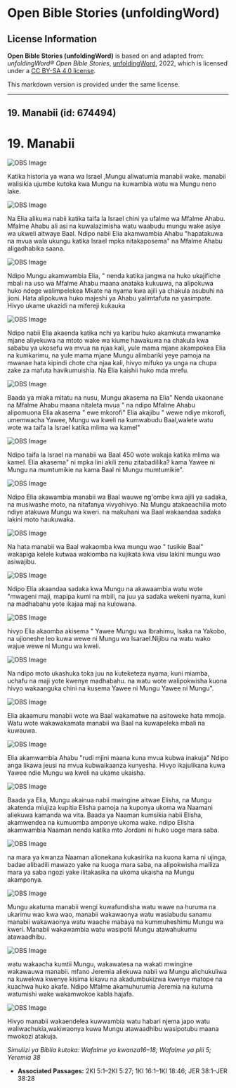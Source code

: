 # Open Bible Stories (unfoldingWord)

## License Information

**Open Bible Stories (unfoldingWord)** is based on and adapted from: _unfoldingWord® Open Bible Stories_, [unfoldingWord](https://unfoldingword.org/utw), 2022, which is licensed under a [CC BY-SA 4.0 license](https://creativecommons.org/licenses/by-sa/4.0/legalcode.en).

This markdown version is provided under the same license.



--------------------------------

## 19. Manabii (id: 674494)

19\. Manabii
============

![OBS Image](https://cdn.door43.org/obs/jpg/360px/obs-en-19-01.jpg)

Katika historia ya wana wa Israel ,Mungu aliwatumia manabii wake. manabii walisikia ujumbe kutoka kwa Mungu na kuwambia watu wa Mungu neno lake.

![OBS Image](https://cdn.door43.org/obs/jpg/360px/obs-en-19-02.jpg)

Na Elia alikuwa nabii katika taifa la Israel chini ya ufalme wa Mfalme Ahabu. Mfalme Ahabu ali asi na kuwalazimisha watu waabudu mungu wake asiye wa ukweli aitwaye Baal. Ndipo nabii Elia akamwambia Ahabu "hapatakuwa na mvua wala ukungu katika Israel mpka nitakaposema" na Mfalme Ahabu aligadhabika saana.

![OBS Image](https://cdn.door43.org/obs/jpg/360px/obs-en-19-03.jpg)

Ndipo Mungu akamwambia Elia, " nenda katika jangwa na huko ukajifiche mbali na uso wa Mfalme Ahabu maana anataka kukuuwa, na alipokuwa huko ndege walimpelekea Mkate na nyama kwa ajili ya chakula asubuhi na jioni. Hata alipokuwa huko majeshi ya Ahabu yalimtafuta na yasimpate. Hivyo ukame ukazidi na mifereji kukauka

![OBS Image](https://cdn.door43.org/obs/jpg/360px/obs-en-19-04.jpg)

Ndipo nabii Elia akaenda katika nchi ya karibu huko akamkuta mwanamke mjane aliyekuwa na mtoto wake wa kiume hawakuwa na chakula kwa sababu ya ukosefu wa mvua na njaa kali, yule mama mjane akampokea Elia na kumkarimu, na yule mama mjane Mungu alimbariki yeye pamoja na mwanae hata kipindi chote cha njaa kali, hivyo mifuko ya unga na chupa zake za mafuta havikumuishia. Na Elia kaishii huko mda mrefu.

![OBS Image](https://cdn.door43.org/obs/jpg/360px/obs-en-19-05.jpg)

Baada ya miaka mitatu na nusu, Mungu akasema na Elia" Nenda ukaonane na Mfalme Ahabu maana nitaleta mvua " na ndipo Mfalme Ahabu alipomuona Elia akasema " ewe mkorofi" Elia akajibu " wewe ndiye mkorofi, umemwacha Yawee, Mungu wa kweli na kumwabudu Baal,walete watu wote wa taifa la Israel katika mlima wa kamel"

![OBS Image](https://cdn.door43.org/obs/jpg/360px/obs-en-19-06.jpg)

Ndipo taifa la Israel na manabii wa Baal 450 wote wakaja katika mlima wa kamel. Elia akasema" ni mpka lini akili zenu zitabadilika? kama Yawee ni Mungu na mumtumikie na kama Baal ni Mungu mumtumikie".

![OBS Image](https://cdn.door43.org/obs/jpg/360px/obs-en-19-07.jpg)

Ndipo Elia akawambia manabii wa Baal wauwe ng'ombe kwa ajili ya sadaka, na musiwashe moto, na nitafanya vivyohivyo. Na Mungu atakaeachilia moto ndiye atakuwa Mungu wa kweri. na makuhani wa Baal wakaandaa sadaka lakini moto haukuwaka.

![OBS Image](https://cdn.door43.org/obs/jpg/360px/obs-en-19-08.jpg)

Na hata manabii wa Baal wakaomba kwa mungu wao " tusikie Baal" wakapiga kelele kutwaa wakiomba na kujikata kwa visu lakini mungu wao asiwajibu.

![OBS Image](https://cdn.door43.org/obs/jpg/360px/obs-en-19-09.jpg)

Ndipo Elia akaandaa sadaka kwa Mungu na akawaambia watu wote "mwageni maji, mapipa kumi na mbili, na juu ya sadaka wekeni nyama, kuni na madhabahu yote ikajaa maji na kulowana.

![OBS Image](https://cdn.door43.org/obs/jpg/360px/obs-en-19-10.jpg)

hivyo Elia akaomba akisema " Yawee Mungu wa Ibrahimu, Isaka na Yakobo, na ujioneshe leo kuwa wewe ni Mungu wa Isarael.Nijibu na watu wako wajue wewe ni Mungu wa kweli.

![OBS Image](https://cdn.door43.org/obs/jpg/360px/obs-en-19-11.jpg)

Na ndipo moto ukashuka toka juu na kuteketeza nyama, kuni miamba, uchafu na maji yote kwenye madhabahu. na watu wote walipokwisha kuona hivyo wakaanguka chini na kusema Yawee ni Mungu Yawee ni Mungu".

![OBS Image](https://cdn.door43.org/obs/jpg/360px/obs-en-19-12.jpg)

Elia akaamuru manabii wote wa Baal wakamatwe na asitoweke hata mmoja. Watu wote wakawakamata manabii wa Baal na kuwapeleka mbali na kuwauwa.

![OBS Image](https://cdn.door43.org/obs/jpg/360px/obs-en-19-13.jpg)

Elia akamwambia Ahabu "rudi mjini maana kuna mvua kubwa inakuja" Ndipo anga likawa jeusi na mvua kubwaikaanza kunyesha. Hivyo ikajulikana kuwa Yawee ndie Mungu wa kweli na ukame ukaisha.

![OBS Image](https://cdn.door43.org/obs/jpg/360px/obs-en-19-14.jpg)

Baada ya Elia, Mungu akainua nabii mwingine aitwae Elisha, na Mungu akatenda miujiza kupitia Elisha pamoja na kuponya ukoma wa Naamani aliekuwa kamanda wa vita. Baada ya Naaman kumsikia nabii Elisha, akamwendea na kumuomba amponye ukoma wake. ndipo Elisha akamwambia Naaman nenda katika mto Jordani ni huko uoge mara saba.

![OBS Image](https://cdn.door43.org/obs/jpg/360px/obs-en-19-15.jpg)

na mara ya kwanza Naaman alionekana kukasirika na kuona kama ni ujinga, badae alibadili mawazo yake na kuoga mara saba, na alipokwisha mailiza mara ya saba ngozi yake ilitakasika na ukoma ukaisha na Mungu akamponya.

![OBS Image](https://cdn.door43.org/obs/jpg/360px/obs-en-19-16.jpg)

Mungu akatuma manabii wengi kuwafundisha watu wawe na huruma na ukarimu wao kwa wao, manabii wakawaonya watu wasiabudu sanamu manabii wakawaonya watu waache mabaya na kummuheshimu Mungu wa kweri. Manabii wakawambia watu wasipotii Mungu atawahukumu atawaadhibu.

![OBS Image](https://cdn.door43.org/obs/jpg/360px/obs-en-19-17.jpg)

watu wakaacha kumtii Mungu, wakawatesa na wakati mwingine wakawauwa manabii. mfano Jeremia aliekuwa nabii wa Mungu alichukuliwa na kuwekwa kwenye kisima kikavu na akadumbukizwa kwenye matope na kuachwa huko akafe. Ndipo Mfalme akamuhurumia Jeremia na kutuma watumishi wake wakamwokoe kabla hajafa.

![OBS Image](https://cdn.door43.org/obs/jpg/360px/obs-en-19-18.jpg)

Hivyo manabii wakaendelea kuwwambia watu habari njema japo watu waliwachukia,wakiwaonya kuwa Mungu atawaadhibu wasipotubu maana mwokozi atakuja.

*Simulizi ya Biblia kutoka: Wafalme ya kwanza16–18; Wafalme ya pili 5; Yeremia 38*

* **Associated Passages:** 2KI 5:1–2KI 5:27; 1KI 16:1–1KI 18:46; JER 38:1–JER 38:28

